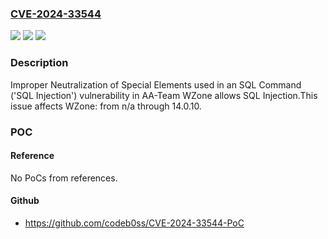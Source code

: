 ### [CVE-2024-33544](https://cve.mitre.org/cgi-bin/cvename.cgi?name=CVE-2024-33544)
![](https://img.shields.io/static/v1?label=Product&message=WZone&color=blue)
![](https://img.shields.io/static/v1?label=Version&message=n%2Fa%3C%3D%2014.0.10%20&color=brighgreen)
![](https://img.shields.io/static/v1?label=Vulnerability&message=CWE-89%20Improper%20Neutralization%20of%20Special%20Elements%20used%20in%20an%20SQL%20Command%20('SQL%20Injection')&color=brighgreen)

### Description

Improper Neutralization of Special Elements used in an SQL Command ('SQL Injection') vulnerability in AA-Team WZone allows SQL Injection.This issue affects WZone: from n/a through 14.0.10.

### POC

#### Reference
No PoCs from references.

#### Github
- https://github.com/codeb0ss/CVE-2024-33544-PoC


